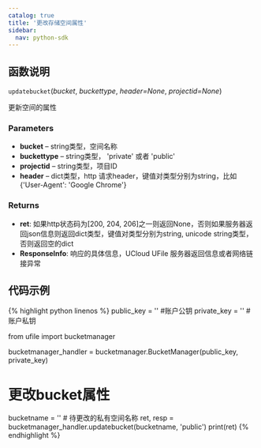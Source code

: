 ```yaml
---
catalog: true  
title: '更改存储空间属性'
sidebar:
  nav: python-sdk
---
```


## 函数说明

`updatebucket`(*bucket*, *buckettype*, *header=None*, *projectid=None*)

更新空间的属性

### Parameters

- **bucket** – string类型，空间名称
- **buckettype** – string类型， 'private' 或者 'public'
- **projectid** – string类型，项目ID
- **header** – dict类型，http 请求header，键值对类型分别为string，比如{'User-Agent': 'Google Chrome'}

### Returns

* **ret**: 如果http状态码为[200, 204, 206]之一则返回None，否则如果服务器返回json信息则返回dict类型，键值对类型分别为string, unicode string类型，否则返回空的dict
* **ResponseInfo**: 响应的具体信息，UCloud UFile 服务器返回信息或者网络链接异常

## 代码示例

<div class="copyable" markdown="1">

{% highlight python linenos %}
public_key = ''         #账户公钥
private_key = ''        #账户私钥


from ufile import bucketmanager

bucketmanager_handler = bucketmanager.BucketManager(public_key, private_key)

# 更改bucket属性
bucketname = '' # 待更改的私有空间名称
ret, resp = bucketmanager_handler.updatebucket(bucketname, 'public')
print(ret)
{% endhighlight %}
</div>
